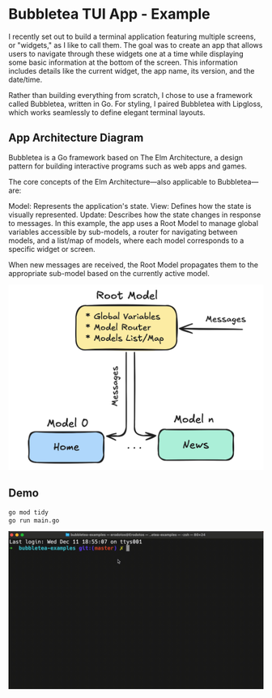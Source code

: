 
# Bubbletea TUI App - Example

I recently set out to build a terminal application featuring multiple screens, or "widgets," as I like to call them. The goal was to create an app that allows users to navigate through these widgets one at a time while displaying some basic information at the bottom of the screen. This information includes details like the current widget, the app name, its version, and the date/time.

Rather than building everything from scratch, I chose to use a framework called Bubbletea, written in Go. For styling, I paired Bubbletea with Lipgloss, which works seamlessly to define elegant terminal layouts.

## App Architecture Diagram

Bubbletea is a Go framework based on The Elm Architecture, a design pattern for building interactive programs such as web apps and games.

The core concepts of the Elm Architecture—also applicable to Bubbletea—are:

Model: Represents the application's state.
View: Defines how the state is visually represented.
Update: Describes how the state changes in response to messages.
In this example, the app uses a Root Model to manage global variables accessible by sub-models, a router for navigating between models, and a list/map of models, where each model corresponds to a specific widget or screen.

When new messages are received, the Root Model propagates them to the appropriate sub-model based on the currently active model.

![Application Archirecture](./app-arch.png)

## Demo

```shell
go mod tidy
go run main.go
```

![Application Archirecture](./demo.gif)
